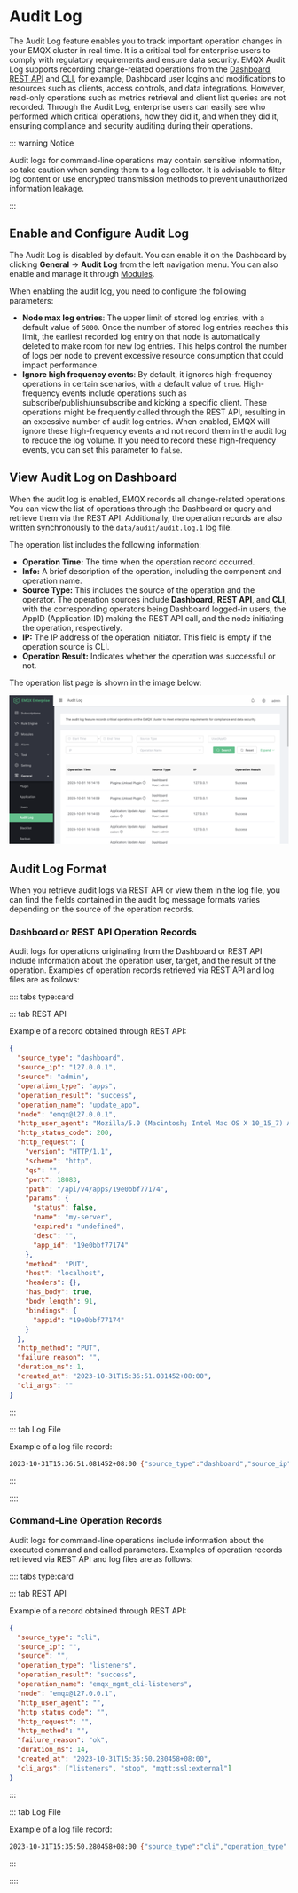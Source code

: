# Audit Log

The Audit Log feature enables you to track important operation changes in your EMQX cluster in real time. It is a critical tool for enterprise users to comply with regulatory requirements and ensure data security. EMQX Audit Log supports recording change-related operations from the [Dashboard](../getting-started/dashboard-ee.md), [REST API](../advanced/http-api.md) and [CLI](../advanced/cli.md), for example, Dashboard user logins and modifications to resources such as clients, access controls, and data integrations. However, read-only operations such as metrics retrieval and client list queries are not recorded. Through the Audit Log, enterprise users can easily see who performed which critical operations, how they did it, and when they did it, ensuring compliance and security auditing during their operations.

::: warning Notice

Audit logs for command-line operations may contain sensitive information, so take caution when sending them to a log collector. It is advisable to filter log content or use encrypted transmission methods to prevent unauthorized information leakage.

:::

## Enable and Configure Audit Log

The Audit Log is disabled by default. You can enable it on the Dashboard by clicking **General** -> **Audit Log** from the left navigation menu. You can also enable and manage it through [Modules](../modules/audit-log.md). 

When enabling the audit log, you need to configure the following parameters:

- **Node max log entries**: The upper limit of stored log entries, with a default value of `5000`. Once the number of stored log entries reaches this limit, the earliest recorded log entry on that node is automatically deleted to make room for new log entries. This helps control the number of logs per node to prevent excessive resource consumption that could impact performance.
- **Ignore high frequency events**: By default, it ignores high-frequency operations in certain scenarios, with a default value of `true`. High-frequency events include operations such as subscribe/publish/unsubscribe and kicking a specific client. These operations might be frequently called through the REST API, resulting in an excessive number of audit log entries. When enabled, EMQX will ignore these high-frequency events and not record them in the audit log to reduce the log volume. If you need to record these high-frequency events, you can set this parameter to `false`.

## View Audit Log on Dashboard

When the audit log is enabled, EMQX records all change-related operations. You can view the list of operations through the Dashboard or query and retrieve them via the REST API. Additionally, the operation records are also written synchronously to the `data/audit/audit.log.1` log file.

The operation list includes the following information:

- **Operation Time:** The time when the operation record occurred.
- **Info:** A brief description of the operation, including the component and operation name.
- **Source Type:** This includes the source of the operation and the operator. The operation sources include **Dashboard**, **REST API**, and **CLI**, with the corresponding operators being Dashboard logged-in users, the AppID (Application ID) making the REST API call, and the node initiating the operation, respectively.
- **IP:** The IP address of the operation initiator. This field is empty if the operation source is CLI.
- **Operation Result:** Indicates whether the operation was successful or not.

The operation list page is shown in the image below:

![Audit Log List](./assets/audit-log-list.png)

## Audit Log Format

When you retrieve audit logs via REST API or view them in the log file, you can find the fields contained in the audit log message formats varies depending on the source of the operation records.

### Dashboard or REST API Operation Records

Audit logs for operations originating from the Dashboard or REST API include information about the operation user, target, and the result of the operation. Examples of operation records retrieved via REST API and log files are as follows:

:::: tabs type:card

::: tab REST API

Example of a record obtained through REST API:

```json
{
  "source_type": "dashboard",
  "source_ip": "127.0.0.1",
  "source": "admin",
  "operation_type": "apps",
  "operation_result": "success",
  "operation_name": "update_app",
  "node": "emqx@127.0.0.1",
  "http_user_agent": "Mozilla/5.0 (Macintosh; Intel Mac OS X 10_15_7) AppleWebKit/537.36 (KHTML, like Gecko) Chrome/118.0.0.0 Safari/537.36",
  "http_status_code": 200,
  "http_request": {
    "version": "HTTP/1.1",
    "scheme": "http",
    "qs": "",
    "port": 18083,
    "path": "/api/v4/apps/19e0bbf77174",
    "params": {
      "status": false,
      "name": "my-server",
      "expired": "undefined",
      "desc": "",
      "app_id": "19e0bbf77174"
    },
    "method": "PUT",
    "host": "localhost",
    "headers": {},
    "has_body": true,
    "body_length": 91,
    "bindings": {
      "appid": "19e0bbf77174"
    }
  },
  "http_method": "PUT",
  "failure_reason": "",
  "duration_ms": 1,
  "created_at": "2023-10-31T15:36:51.081452+08:00",
  "cli_args": ""
}
```

:::

::: tab Log File

Example of a log file record:

```bash
2023-10-31T15:36:51.081452+08:00 {"source_type":"dashboard","source_ip":"127.0.0.1","source":"admin","operation_type":"apps","operation_result":"success","operation_name":"update_app","node":"emqx@127.0.0.1","http_user_agent":"Mozilla/5.0 (Macintosh; Intel Mac OS X 10_15_7) AppleWebKit/537.36 (KHTML, like Gecko) Chrome/118.0.0.0 Safari/537.36","http_status_code":200,"http_request":{"version":"HTTP/1.1","scheme":"http","qs":"","port":18083,"path":"/api/v4/apps/19e0bbf77174","params":{"status":false,"name":"my-server","expired":"undefined","desc":"","app_id":"19e0bbf77174"},"method":"PUT","host":"localhost","headers":{},"has_body":true,"body_length":91,"bindings":{"appid":"19e0bbf77174"}},"http_method":"PUT","duration_ms":1,"created_at":1698737811081452}
```

:::

::::

### Command-Line Operation Records

Audit logs for command-line operations include information about the executed command and called parameters. Examples of operation records retrieved via REST API and log files are as follows:

:::: tabs type:card

::: tab REST API

Example of a record obtained through REST API:

```json
{
  "source_type": "cli",
  "source_ip": "",
  "source": "",
  "operation_type": "listeners",
  "operation_result": "success",
  "operation_name": "emqx_mgmt_cli-listeners",
  "node": "emqx@127.0.0.1",
  "http_user_agent": "",
  "http_status_code": "",
  "http_request": "",
  "http_method": "",
  "failure_reason": "ok",
  "duration_ms": 14,
  "created_at": "2023-10-31T15:35:50.280458+08:00",
  "cli_args": ["listeners", "stop", "mqtt:ssl:external"]
}
```

:::

::: tab Log File

Example of a log file record:

```bash
2023-10-31T15:35:50.280458+08:00 {"source_type":"cli","operation_type":"listeners","operation_result":"success","operation_name":"emqx_mgmt_cli-listeners","node":"emqx@127.0.0.1","failure_reason":"ok","duration_ms":14,"created_at":1698737750280458,"cli_args":["listeners","stop","mqtt:ssl:external"]}
```

:::

::::
